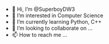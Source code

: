 - 👋 Hi, I’m @SuperboyDW3
- 👀 I’m interested in Computer Science
- 🌱 I’m currently learning Python, C++
- 💞️ I’m looking to collaborate on ...
- 📫 How to reach me ...

<!---
SuperboyDW3/SuperboyDW3 is a ✨ special ✨ repository because its `README.md` (this file) appears on your GitHub profile.
You can click the Preview link to take a look at your changes.
--->
